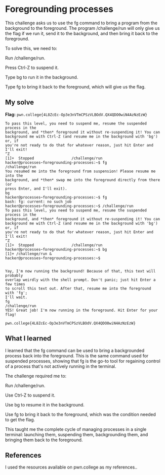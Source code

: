 # Foregrounding processes
This challenge asks us to use the fg command to bring a program from the background to the foreground. The program /challenge/run will only give us the flag if we run it, send it to the background, and then bring it back to the foreground.

To solve this, we need to:

Run /challenge/run.

Press Ctrl-Z to suspend it.

Type bg to run it in the background.

Type fg to bring it back to the foreground, which will give us the flag.

## My solve
**Flag:** `pwn.college{4L8ZcEc-Op3e3nVTmCPSzVLBOdV.QX4QDO0wiN4AzNzEzW}`

```hacker@processes~foregrounding-processes:~$ /challenge/run
To pass this level, you need to suspend me, resume the suspended process in the 
background, and *then* foreground it without re-suspending it! You can 
background me with Ctrl-Z (and resume me in the background with 'bg') or, if 
you're not ready to do that for whatever reason, just hit Enter and I'll exit!
^Z
[1]+  Stopped                 /challenge/run
hacker@processes~foregrounding-processes:~$ fg
/challenge/run
You resumed me into the foreground from suspension! Please resume me into the 
background, and *then* swap me into the foreground directly from there (or 
press Enter, and I'll exit).
bg
hacker@processes~foregrounding-processes:~$ fg
bash: fg: current: no such job
hacker@processes~foregrounding-processes:~$ /challenge/run
To pass this level, you need to suspend me, resume the suspended process in the 
background, and *then* foreground it without re-suspending it! You can 
background me with Ctrl-Z (and resume me in the background with 'bg') or, if 
you're not ready to do that for whatever reason, just hit Enter and I'll exit!
^Z
[1]+  Stopped                 /challenge/run
hacker@processes~foregrounding-processes:~$ bg
[1]+ /challenge/run &
hacker@processes~foregrounding-processes:~$ 


Yay, I'm now running the background! Because of that, this text will probably 
overlap weirdly with the shell prompt. Don't panic; just hit Enter a few times 
to scroll this text out. After that, resume me into the foreground with 'fg'; 
I'll wait.
fg
/challenge/run
YES! Great job! I'm now running in the foreground. Hit Enter for your flag!

pwn.college{4L8ZcEc-Op3e3nVTmCPSzVLBOdV.QX4QDO0wiN4AzNzEzW}

```

## What I learned
I learned that the fg command can be used to bring a backgrounded process back into the foreground. This is the same command used for suspended processes, showing that fg is the go-to tool for regaining control of a process that's not actively running in the terminal.

The challenge required me to:

Run /challenge/run.

Use Ctrl-Z to suspend it.

Use bg to resume it in the background.

Use fg to bring it back to the foreground, which was the condition needed to get the flag.

This taught me the complete cycle of managing processes in a single terminal: launching them, suspending them, backgrounding them, and bringing them back to the foreground.

## References 
I used the resources available on pwn.college as my references..

